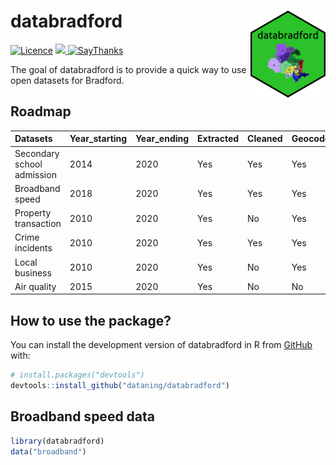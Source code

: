 
<!-- README.md is generated from README.Rmd. Please edit that file -->

# databradford <img src="man/figures/logo.png" align="right" />

<!-- badges: start -->
</tr>
</thead>
<tbody>
<tr class="odd">
<td align="left">
<a href="https://www.gnu.org/licenses/gpl-3.0.en.html"><img src="https://img.shields.io/badge/licence-GPL--3-blue.svg" alt="Licence"></a>
</td>
<td align="left">
<a href="https://codecov.io/gh/dataning/databradford">
<img src="https://codecov.io/gh/dataning/databradford/branch/master/graph/badge.svg?token=W1J9I2X338"/>
</a>
</td>
</tr>
<tr class="odd">
<td align="left">
<a href="https://saythanks.io/to/datalulu%40gmail.com"><img src="https://img.shields.io/badge/Say%20Thanks-!-1EAEDB.svg" alt="SayThanks"></a>
</td>
</tr>
</tbody>
</table>

<br>

<!-- badges: end -->

The goal of databradford is to provide a quick way to use open datasets
for Bradford.

## Roadmap

| Datasets                   | Year\_starting | Year\_ending | Extracted | Cleaned | Geocoded | Accessible |
|:---------------------------|:---------------|:-------------|:----------|:--------|:---------|:-----------|
| Secondary school admission | 2014           | 2020         | Yes       | Yes     | Yes      | Yes        |
| Broadband speed            | 2018           | 2020         | Yes       | Yes     | Yes      | Yes        |
| Property transaction       | 2010           | 2020         | Yes       | No      | Yes      | Pending    |
| Crime incidents            | 2010           | 2020         | Yes       | Yes     | Yes      | Yes        |
| Local business             | 2010           | 2020         | Yes       | No      | Yes      | Pending    |
| Air quality                | 2015           | 2020         | Yes       | No      | No       | No         |

## How to use the package?

You can install the development version of databradford in R from
[GitHub](https://github.com/) with:

``` r
# install.packages("devtools")
devtools::install_github("dataning/databradford")
```

## Broadband speed data

``` r
library(databradford)
data("broadband")
```
